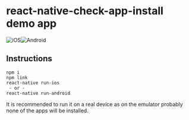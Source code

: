 # react-native-check-app-install demo app
![iOS](https://github.com/redpandatronicsuk/react-native-check-app-install/raw/master/example/screens/ios.mov-10-320.gif)![Android](https://github.com/redpandatronicsuk/react-native-check-app-install/raw/master/example/screens/android.mov-10-320.gif)
## Instructions
```
npm i
npm link
react-native run-ios
 - or -
react-native run-android
```
It is recommended to run it on a real device as on the emulator probably none of the apps will be installed.